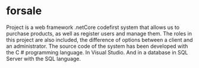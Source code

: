 # forsale
Project is a web framework .netCore codefirst system that allows us to purchase products, as well as register users and manage them. The roles in this project are also included, the difference of options between a client and an administrator.  The source code of the system has been developed with the C # programming language. In Visual Studio. And in a database in SQL Server with the SQL language.
